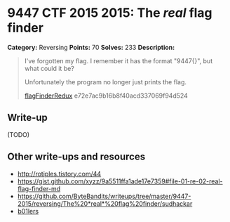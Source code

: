 # 9447 CTF 2015 2015: The *real* flag finder

**Category:** Reversing
**Points:** 70
**Solves:** 233
**Description:**

>  I've forgotten my flag. I remember it has the format "9447{<some string>}", but what could it be?
>
>  Unfortunately the program no longer just prints the flag.
>
> [flagFinderRedux](./flagFinderRedux-e72e7ac9b16b8f40acd337069f94d524)  e72e7ac9b16b8f40acd337069f94d524


## Write-up

(TODO)

## Other write-ups and resources

* <http://rotiples.tistory.com/44>
* <https://gist.github.com/xyzz/9a5511ffa1ade17e7359#file-01-re-02-real-flag-finder-md>
* <https://github.com/ByteBandits/writeups/tree/master/9447-2015/reversing/The%20*real*%20flag%20finder/sudhackar>
* [b01lers](https://b01lers.net/challenges/9447%20CTF%202015/FlagFinder/77/)
